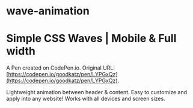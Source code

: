 # wave-animation

# Simple CSS Waves | Mobile & Full width

A Pen created on CodePen.io. Original URL: [https://codepen.io/goodkatz/pen/LYPGxQz](https://codepen.io/goodkatz/pen/LYPGxQz).

Lightweight animation between header & content. Easy to customize and apply into any website! Works with all devices and screen sizes.

